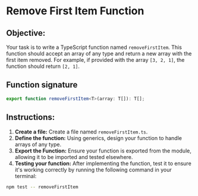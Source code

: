 # Remove First Item Function

## Objective:

Your task is to write a TypeScript function named `removeFirstItem`. This function should accept an array of any type and return a new array with the first item removed. For example, if provided with the array `[3, 2, 1]`, the function should return `[2, 1]`.

## Function signature

```typescript
export function removeFirstItem<T>(array: T[]): T[];
```

## Instructions:

1. **Create a file:** Create a file named `removeFirstItem.ts`.
2. **Define the function:** Using generics, design your function to handle arrays of any type.
3. **Export the Function:** Ensure your function is exported from the module, allowing it to be imported and tested elsewhere.
4. **Testing your function:** After implementing the function, test it to ensure it's working correctly by running the following command in your terminal:

```Bash
npm test -- removeFirstItem
```
